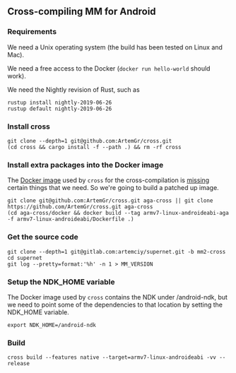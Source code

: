 ## Cross-compiling MM for Android

### Requirements

We need a Unix operating system (the build has been tested on Linux and Mac).

We need a free access to the Docker (`docker run hello-world` should work).

We need the Nightly revision of Rust, such as

    rustup install nightly-2019-06-26
    rustup default nightly-2019-06-26

### Install cross

    git clone --depth=1 git@github.com:ArtemGr/cross.git
    (cd cross && cargo install -f --path .) && rm -rf cross

### Install extra packages into the Docker image

The [Docker image](https://github.com/rust-embedded/cross/tree/master/docker/armv7-linux-androideabi) used by `cross` for the cross-compilation is [missing](https://github.com/rust-embedded/cross/issues/174) certain things that we need. So we're going to build a patched up image.

    git clone git@github.com:ArtemGr/cross.git aga-cross || git clone https://github.com/ArtemGr/cross.git aga-cross
    (cd aga-cross/docker && docker build --tag armv7-linux-androideabi-aga -f armv7-linux-androideabi/Dockerfile .)

### Get the source code

    git clone --depth=1 git@gitlab.com:artemciy/supernet.git -b mm2-cross
    cd supernet
    git log --pretty=format:'%h' -n 1 > MM_VERSION

### Setup the NDK_HOME variable

The Docker image used by `cross` contains the NDK under /android-ndk,
but we need to point some of the dependencies to that location
by setting the NDK_HOME variable.

    export NDK_HOME=/android-ndk

### Build

    cross build --features native --target=armv7-linux-androideabi -vv --release
